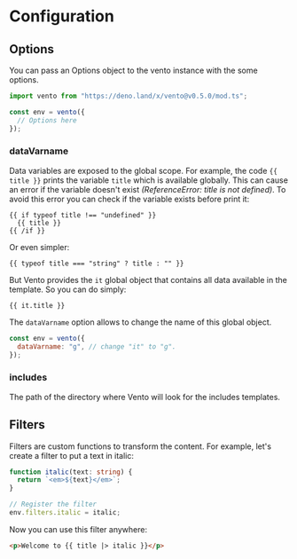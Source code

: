 # Configuration

## Options

You can pass an Options object to the vento instance with the some options.

```js
import vento from "https://deno.land/x/vento@v0.5.0/mod.ts";

const env = vento({
  // Options here
});
```

### dataVarname

Data variables are exposed to the global scope. For example, the code
`{{ title }}` prints the variable `title` which is available globally. This can
cause an error if the variable doesn't exist _(ReferenceError: title is not
defined)_. To avoid this error you can check if the variable exists before print
it:

```
{{ if typeof title !== "undefined" }}
  {{ title }}
{{ /if }}
```

Or even simpler:

```
{{ typeof title === "string" ? title : "" }}
```

But Vento provides the `it` global object that contains all data available in
the template. So you can do simply:

```
{{ it.title }}
```

The `dataVarname` option allows to change the name of this global object.

```js
const env = vento({
  dataVarname: "g", // change "it" to "g".
});
```

### includes

The path of the directory where Vento will look for the includes templates.

## Filters

Filters are custom functions to transform the content. For example, let's create
a filter to put a text in italic:

```ts
function italic(text: string) {
  return `<em>${text}</em>`;
}

// Register the filter
env.filters.italic = italic;
```

Now you can use this filter anywhere:

```html
<p>Welcome to {{ title |> italic }}</p>
```

